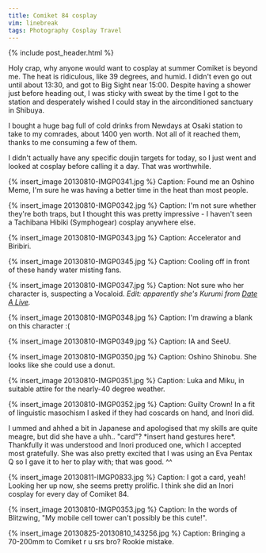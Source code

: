 ```yaml
---
title: Comiket 84 cosplay
vim: linebreak
tags: Photography Cosplay Travel
---
```


{% include post_header.html %}

Holy crap, why anyone would want to cosplay at summer Comiket is beyond me. The heat is ridiculous, like 39 degrees, and humid. I didn't even go out until about 13:30, and got to Big Sight near 15:00. Despite having a shower just before heading out, I was sticky with sweat by the time I got to the station and desperately wished I could stay in the airconditioned sanctuary in Shibuya.

I bought a huge bag full of cold drinks from Newdays at Osaki station to take to my comrades, about 1400 yen worth. Not all of it reached them, thanks to me consuming a few of them.

I didn't actually have any specific doujin targets for today, so I just went and looked at cosplay before calling it a day. That was worthwhile.


{% insert_image 20130810-IMGP0341.jpg %}
Caption: Found me an Oshino Meme, I'm sure he was having a better time in the heat than most people.

{% insert_image 20130810-IMGP0342.jpg %}
Caption: I'm not sure whether they're both traps, but I thought this was pretty impressive - I haven't seen a Tachibana Hibiki (Symphogear) cosplay anywhere else.

{% insert_image 20130810-IMGP0343.jpg %}
Caption: Accelerator and Biribiri.

{% insert_image 20130810-IMGP0345.jpg %}
Caption: Cooling off in front of these handy water misting fans.

{% insert_image 20130810-IMGP0347.jpg %}
Caption: Not sure who her character is, suspecting a Vocaloid. *Edit: apparently she's Kurumi from [Date A Live](http://en.wikipedia.org/wiki/Date_A_Live).*

{% insert_image 20130810-IMGP0348.jpg %}
Caption: I'm drawing a blank on this character :(

{% insert_image 20130810-IMGP0349.jpg %}
Caption: IA and SeeU.

{% insert_image 20130810-IMGP0350.jpg %}
Caption: Oshino Shinobu. She looks like she could use a donut.

{% insert_image 20130810-IMGP0351.jpg %}
Caption: Luka and Miku, in suitable attire for the nearly-40 degree weather.

{% insert_image 20130810-IMGP0352.jpg %}
Caption: Guilty Crown! In a fit of linguistic masochism I asked if they had coscards on hand, and Inori did.

I ummed and ahhed a bit in Japanese and apologised that my skills are quite meagre, but did she have a uhh.. "card"? \*insert hand gestures here\*. Thankfully it was understood and Inori produced one, which I accepted most gratefully. She was also pretty excited that I was using an Eva Pentax Q so I gave it to her to play with; that was good. ^^

{% insert_image 20130811-IMGP0833.jpg %}
Caption: I got a card, yeah! Looking her up now, she seems pretty prolific. I think she did an Inori cosplay for every day of Comiket 84.

{% insert_image 20130810-IMGP0353.jpg %}
Caption: In the words of Blitzwing, "My mobile cell tower can't possibly be this cute!".

{% insert_image 20130825-20130810_143256.jpg %}
Caption: Bringing a 70-200mm to Comiket r u srs bro? Rookie mistake.


